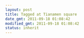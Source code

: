 ```yaml
---
layout: post
title: Tagged at Tianamen square
date_gmt: 2011-09-18 01:08:42
modified_gmt: 2011-09-18 01:08:42
status: inherit
---
```


